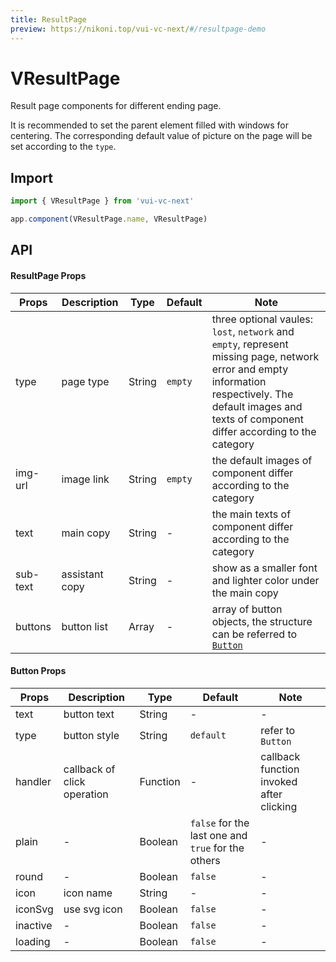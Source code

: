 ```yaml
---
title: ResultPage
preview: https://nikoni.top/vui-vc-next/#/resultpage-demo
---
```


# VResultPage

Result page components for different ending page.

It is recommended to set the parent element filled with windows for centering. The corresponding default value of picture on the page will be set according to the `type`.

## Import

```javascript
import { VResultPage } from 'vui-vc-next'

app.component(VResultPage.name, VResultPage)
```

## API

#### ResultPage Props
|Props | Description | Type | Default | Note|
|----|-----|------|------|------|
|type | page type | String | `empty` | three optional vaules: `lost`, `network` and `empty`, represent missing page, network error and empty information respectively. The default images and texts of component differ according to the category|
|img-url | image link | String |`empty` | the default images of component differ according to the category |
|text | main copy | String | - | the main texts of component differ according to the category |
|sub-text | assistant copy | String | - | show as a smaller font and lighter color under the main copy|
|buttons | button list | Array | - | array of button objects, the structure can be referred to [`Button`](./button.html)|


#### Button Props
|Props | Description | Type | Default | Note|
|----|-----|------|------|------|
|text | button text | String | - | - |
|type | button style | String | `default` | refer to `Button` |
|handler | callback of click operation | Function | - | callback function invoked after clicking |
|plain |-|Boolean|`false` for the last one and `true` for the others|-|
|round |-|Boolean|`false`|-|
|icon |icon name|String|-|-|
|iconSvg |use svg icon|Boolean|`false`|-|
|inactive |-|Boolean|`false`|-|
|loading |-|Boolean|`false`|-|
